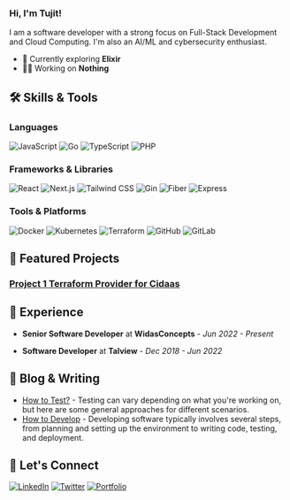 ### Hi, I'm Tujit!

I am a software developer with a strong focus on Full-Stack Development and Cloud Computing. I'm also an AI/ML and cybersecurity enthusiast.

- 🌱 Currently exploring **Elixir**
- 👨‍💻 Working on **Nothing**

## 🛠️ Skills & Tools

### Languages
![JavaScript](https://img.shields.io/badge/JavaScript-323330?style=for-the-badge&logo=javascript&logoColor=F7DF1E)
![Go](https://img.shields.io/badge/Go-00ADD8?style=for-the-badge&logo=go&logoColor=white)
![TypeScript](https://img.shields.io/badge/TypeScript-007ACC?style=for-the-badge&logo=typescript&logoColor=white)
![PHP](https://img.shields.io/badge/Php-00ADD9?style=for-the-badge&logo=php&logoColor=white)

### Frameworks & Libraries
![React](https://img.shields.io/badge/React-20232A?style=for-the-badge&logo=react&logoColor=61DAFB)
![Next.js](https://img.shields.io/badge/Next.js-000000?style=for-the-badge&logo=nextdotjs&logoColor=white)
![Tailwind CSS](https://img.shields.io/badge/Tailwind_CSS-38B2AC?style=for-the-badge&logo=tailwind-css&logoColor=white)
![Gin](https://img.shields.io/badge/Gin-000000?style=for-the-badge&logo=go&logoColor=white)
![Fiber](https://img.shields.io/badge/Fiber-000000?style=for-the-badge&logo=go&logoColor=white)
![Express](https://img.shields.io/badge/Express-000000?style=for-the-badge&logo=express&logoColor=white)


### Tools & Platforms
![Docker](https://img.shields.io/badge/Docker-2496ED?style=for-the-badge&logo=docker&logoColor=white)
![Kubernetes](https://img.shields.io/badge/Kubernetes-326CE5?style=for-the-badge&logo=kubernetes&logoColor=white)
![Terraform](https://img.shields.io/badge/Terraform-7B42BC?style=for-the-badge&logo=terraform&logoColor=white)
![GitHub](https://img.shields.io/badge/GitHub-181717?style=for-the-badge&logo=github&logoColor=white)
![GitLab](https://img.shields.io/badge/GitLab-181717?style=for-the-badge&logo=gitlab)

## 🔭 Featured Projects

### [Project 1 Terraform Provider for Cidaas](https://github.com/cidaas/terraform-provider-cidaas)
<!-- **Description:** Brief description of the project, what it does, and the technologies used. -->

<!-- ### [Project 2 Name](https://github.com/[your-username]/[project2-repo])
**Description:** Brief description of the project, what it does, and the technologies used.

### [Project 3 Name](https://github.com/[your-username]/[project3-repo])
**Description:** Brief description of the project, what it does, and the technologies used.
-->
## 💼 Experience

- **Senior Software Developer** at **WidasConcepts** - *Jun 2022 - Present*
  <!-- - Description of your role, key achievements, and technologies used. -->

- **Software Developer** at **Talview** - *Dec 2018 - Jun 2022*
  <!-- - Description of your role, key achievements, and technologies used. -->

## 📝 Blog & Writing

- [How to Test?](https://github.com/tujit/tujit/new/main?readme=1) - Testing can vary depending on what you're working on, but here are some general approaches for different scenarios.
- [How to Develop](https://github.com/tujit/tujit/new/main?readme=1) - Developing software typically involves several steps, from planning and setting up the environment to writing code, testing, and deployment.

<!-- ## 📈 GitHub Stats -->

<!-- ![Your GitHub stats](https://github-readme-stats.vercel.app/api?username=tujit&show_icons=true&hide_border=true&theme=tokyonight) -->

## 🤝 Let's Connect

[![LinkedIn](https://img.shields.io/badge/LinkedIn-%230077B5.svg?style=for-the-badge&logo=linkedin&logoColor=white)](https://linkedin.com/in/tujit-bora-464362175)
[![Twitter](https://img.shields.io/badge/Twitter-%231DA1F2.svg?style=for-the-badge&logo=twitter&logoColor=white)](https://twitter.com/tujit_bora)
[![Portfolio](https://img.shields.io/badge/Portfolio-%23000000.svg?style=for-the-badge&logo=firefox&logoColor=#FF7139)](https://yourwebsite.com)

